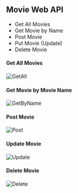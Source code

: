 ## Movie Web API
- Get All Movies
- Get Movie by Name
- Post Movie
- Put Movie (Update)
- Delete Movie

#### Get All Movies
![GetAll](https://user-images.githubusercontent.com/70439086/148424996-f220bfda-6850-4fa7-aa19-3a18b31fd583.jpg)

#### Get Movie by Movie Name
![GetByName](https://user-images.githubusercontent.com/70439086/148425040-3f808586-fc83-4504-9323-676511b8948b.jpg)

#### Post Movie
![Post](https://user-images.githubusercontent.com/70439086/148425076-53e6337d-b108-4a50-9c64-448056fc137a.jpg)

#### Update Movie
![Update](https://user-images.githubusercontent.com/70439086/148425114-fab4d29b-585b-426e-890d-c418f21a1c10.jpg)

#### Delete Movie
![Delete](https://user-images.githubusercontent.com/70439086/148425167-a6e2da36-16fc-4fa1-ae1d-727a5cac93bb.jpg)
